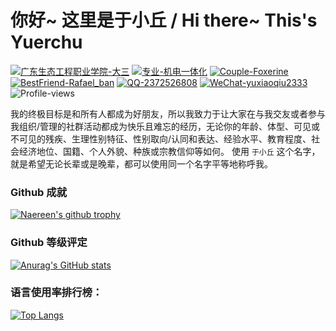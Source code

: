 # 你好~ 这里是于小丘 / Hi there~ This's Yuerchu
[![广东生态工程职业学院-大三](https://img.shields.io/badge/广东生态工程职业学院-大三-blue.svg)](https://www.yxqi.cn)
[![专业-机电一体化](https://img.shields.io/badge/专业-机电一体化-blue.svg)](https://www.yxqi.cn)
[![Couple-Foxerine](https://img.shields.io/badge/Couple-Foxerine-red.svg)](https://github.com/Foxerine)
[![BestFriend-Rafael_ban](https://img.shields.io/badge/BestFriend-Rafael_ban-red.svg)](https://github.com/Rafael-ban)
[![QQ-2372526808](https://img.shields.io/badge/QQ-2372526808-red.svg)]([https://shields.io/](https://wpa.qq.com/msgrd?v=3&uin=2372526808&site=qq&menu=yes))
[![WeChat-yuxiaoqiu2333](https://img.shields.io/badge/WeChat-yuxiaoqiu2333-red.svg)]()
![Profile-views](https://komarev.com/ghpvc/?username=Yuerchu)

我的终极目标是和所有人都成为好朋友，所以我致力于让大家在与我交友或者参与我组织/管理的社群活动都成为快乐且难忘的经历，无论你的年龄、体型、可见或不可见的残疾、生理性别特征、性别取向/认同和表达、经验水平、教育程度、社会经济地位、国籍、个人外貌、种族或宗教信仰等如何。 使用 `于小丘` 这个名字，就是希望无论长辈或是晚辈，都可以使用同一个名字平等地称呼我。

### Github 成就
[![Naereen's github trophy](https://github-profile-trophy.vercel.app/?username=Yuerchu&row=1)](https://github.com/ryo-ma/github-profile-trophy)

### Github 等级评定
[![Anurag's GitHub stats](https://github-readme-stats.vercel.app/api?username=Yuerchu&count_private=true&show_icons=true)](https://github.com/anuraghazra/github-readme-stats)

### 语言使用率排行榜：
[![Top Langs](https://github-readme-stats.vercel.app/api/top-langs/?username=Yuerchu)](https://github.com/anuraghazra/github-readme-stats)
